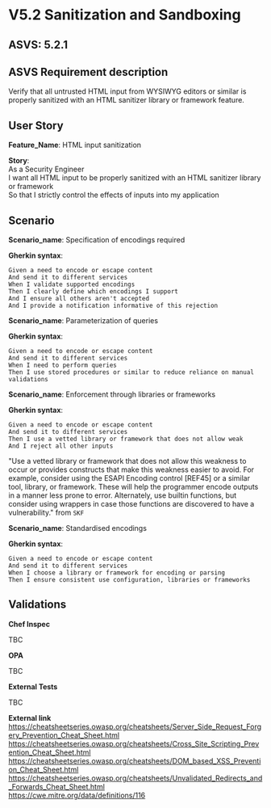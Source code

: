 # V5.2 Sanitization and Sandboxing

## ASVS: 5.2.1

## ASVS Requirement description

Verify that all untrusted HTML input from WYSIWYG editors or similar is
properly sanitized with an HTML sanitizer library or framework feature.

## User Story

**Feature_Name**: HTML input sanitization

**Story**:\
As a Security Engineer\
I want all HTML input to be properly sanitized with an HTML sanitizer
library or framework\
So that I strictly control the effects of inputs into my application

## Scenario

**Scenario_name**: Specification of encodings required

**Gherkin syntax**:

```gherkin
Given a need to encode or escape content
And send it to different services
When I validate supported encodings
Then I clearly define which encodings I support
And I ensure all others aren't accepted
And I provide a notification informative of this rejection
```

**Scenario_name**: Parameterization of queries

**Gherkin syntax**:

```gherkin
Given a need to encode or escape content
And send it to different services
When I need to perform queries
Then I use stored procedures or similar to reduce reliance on manual validations
```

**Scenario_name**: Enforcement through libraries or frameworks

**Gherkin syntax**:

```gherkin
Given a need to encode or escape content
And send it to different services
Then I use a vetted library or framework that does not allow weak
And I reject all other inputs
```

"Use a vetted library or framework that does not allow this weakness to occur or provides constructs that make this weakness easier to avoid. For example, consider using the ESAPI Encoding control [REF45] or a similar tool, library, or framework. These will help the programmer encode outputs in a manner less prone to error. Alternately, use builtin functions, but consider using wrappers in case those functions are discovered to have a vulnerability." from `SKF`

**Scenario_name**: Standardised encodings

**Gherkin syntax**:

```gherkin
Given a need to encode or escape content
And send it to different services
When I choose a library or framework for encoding or parsing
Then I ensure consistent use configuration, libraries or frameworks
```

## Validations

**Chef Inspec**

TBC

**OPA**

TBC

**External Tests**

TBC

**External link**
<https://cheatsheetseries.owasp.org/cheatsheets/Server_Side_Request_Forgery_Prevention_Cheat_Sheet.html> \
<https://cheatsheetseries.owasp.org/cheatsheets/Cross_Site_Scripting_Prevention_Cheat_Sheet.html> \
<https://cheatsheetseries.owasp.org/cheatsheets/DOM_based_XSS_Prevention_Cheat_Sheet.html> \
<https://cheatsheetseries.owasp.org/cheatsheets/Unvalidated_Redirects_and_Forwards_Cheat_Sheet.html> \
<https://cwe.mitre.org/data/definitions/116>

